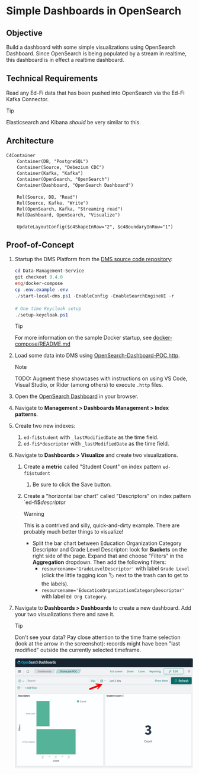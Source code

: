 # Simple Dashboards in OpenSearch

## Objective

Build a dashboard with some simple visualizations using OpenSearch Dashboard.
Since OpenSearch is being populated by a stream in realtime, this dashboard is
in effect a realtime dashboard.

## Technical Requirements

Read any Ed-Fi data that has been pushed into OpenSearch via the Ed-Fi Kafka
Connector.

> [!TIP]
> Elasticsearch and Kibana _should_ be very similar to this.

## Architecture

```mermaid
C4Container
    Container(DB, "PostgreSQL")
    Container(Source, "Debezium CDC")
    Container(Kafka, "Kafka")
    Container(OpenSearch, "OpenSearch")
    Container(Dashboard, "OpenSearch Dashboard")

    Rel(Source, DB, "Read")
    Rel(Source, Kafka, "Write")
    Rel(OpenSearch, Kafka, "Streaming read")
    Rel(Dashboard, OpenSearch, "Visualize")

    UpdateLayoutConfig($c4ShapeInRow="2", $c4BoundaryInRow="1")
```

## Proof-of-Concept

1. Startup the DMS Platform from the [DMS source code
   repository](https://github.com/Ed-Fi-Alliance-OSS/Data-Management-Service):

   ```powershell
   cd Data-Management-Service
   git checkout 0.4.0
   eng/docker-compose
   cp .env.example .env
   ./start-local-dms.ps1 -EnableConfig -EnableSearchEngineUI -r

   # One time Keycloak setup
   ./setup-keycloak.ps1
   ```

   > [!TIP]
   > For more information on the sample Docker startup, see
   > [docker-compose/README.md](https://github.com/Ed-Fi-Alliance-OSS/Data-Management-Service/blob/main/eng/docker-compose/README.md)

2. Load some data into DMS using [OpenSearch-Dashboard-POC.http](./OpenSearch-Dashboard-POC.http).

    > [!NOTE]
    > TODO: Augment these showcases with instructions on using VS Code,
    > Visual Studio, or Rider (among others) to execute `.http` files.

3. Open the [OpenSearch Dashboard](http://localhost:5601/) in your browser.
4. Navigate to **Management > Dashboards Management > Index patterns**.
5. Create two new indexes:
   1. `ed-fi$student` with `_lastModifiedDate` as the time field.
   2. `ed-fi$*descriptor` with `_lastModifiedDate` as the time field.
6. Navigate to **Dashboards > Visualize** and create two visualizations.

   1. Create a **metric** called "Student Count" on index pattern `ed-fi$student`
      1. Be sure to click the Save button.
   2. Create a "horizontal bar chart" called "Descriptors" on index pattern `ed-fi$_descriptor_

      > [!WARNING]
      > This is a contrived and silly, quick-and-dirty example. There are probably
      > much better things to visualize!

      * Split the bar chart between Education Organization Category Descriptor
        and Grade Level Descriptor: look for **Buckets** on the right side of
        the page. Expand that and choose "Filters" in the **Aggregation**
        dropdown. Then add the following filters:
        * `resourcename='GradeLevelDescriptor'` with label `Grade Level` (click
          the little tagging icon 🏷️ next to the trash can to get to the
          labels).
        * `resourcename='EducationOrganizationCategoryDescriptor'` with label
          `Ed Org Category`.

7. Navigate to **Dashboards > Dashboards** to create a new dashboard. Add your
   two visualizations there and save it.

   > [!TIP]
   > Don't see your data? Pay close attention to the time frame selection (look
   > at the arrow in the screenshot): records might have been "last modified"
   > outside the currently selected timeframe.

   ![Screenshot of an OpenSearch Dashboard](./opensearch-dashboard.webp)
